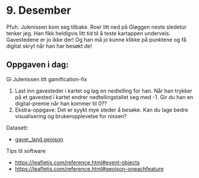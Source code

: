 # 9. Desember
Pfuh. Julenissen kom seg tilbake. Roer litt ned på Gløggen neste sledetur tenker jeg. Han fikk heldigvis litt tid til å teste kartappen underveis. Gavestedene er jo ikke der! Og han må jo kunne klikke på punktene og få digital skryt når han har besøkt de!

Oppgaven i dag:
---------------
Gi Julenissen litt gamification-fix
1. Last inn gavesteder i kartet og lag en nedtelling for han. Når han trykker på et gavested i kartet endrer nedtellingstallet seg med -1. Gir du han en digital-premie når han kommer til 0??
1. Ekstra-oppgave: Det er syykt mye steder å besøke. Kan du lage bedre visualisering og brukeropplevelse for nissen?

Datasett:
* [gaver_land.geojson](./gaver_land.geojson)



Tips til software
* https://leafletjs.com/reference.html#event-objects
* https://leafletjs.com/reference.html#geojson-oneachfeature